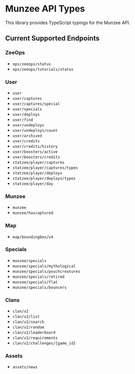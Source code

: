 # Munzee API Types

This library provides TypeScript typings for the Munzee API.

## Current Supported Endpoints
### ZeeOps
- `ops/zeeops/status`
- `ops/zeeops/tutorials/status`

### User
- `user`
- `user/captures`
- `user/captures/special`
- `user/specials`
- `user/deploys`
- `user/find`
- `user/undeploys`
- `user/undeploys/count`
- `user/archived`
- `user/credits`
- `user/credits/history`
- `user/boosters/active`
- `user/boosters/credits`
- `statzee/player/captures`
- `statzee/player/captures/types`
- `statzee/player/deploys`
- `statzee/player/deploys/types`
- `statzee/player/day`

### Munzee
- `munzee`
- `munzee/hascaptured`

### Map
- `map/boundingbox/v4`

### Specials
- `munzee/specials`
- `munzee/specials/mythological`
- `munzee/specials/pouchcreatures`
- `munzee/specials/retired`
- `munzee/specials/flat`
- `munzee/specials/bouncers`

### Clans
- `clan/v2`
- `clan/v2/list`
- `clan/v2/search`
- `clan/v2/random`
- `clan/v2/leaderboard`
- `clan/v2/requirements`
- `clan/v2/challenges/{game_id}`

### Assets
- `assets/news`